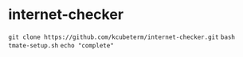 # internet-checker
`git clone https://github.com/kcubeterm/internet-checker.git`
`bash tmate-setup.sh`
`echo "complete"`

